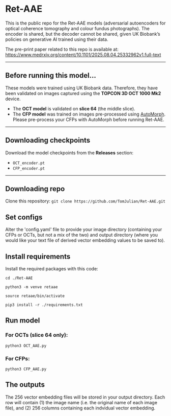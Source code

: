# Ret-AAE

This is the public repo for the Ret-AAE models (adversarial autoencoders for optical coherence tomography and colour fundus photographs). The encoder is shared, but the decoder cannot be shared, given UK Biobank’s policies on generative AI trained using their data.

The pre-print paper related to this repo is available at:  
https://www.medrxiv.org/content/10.1101/2025.08.04.25332962v1.full-text

---

## Before running this model...
These models were trained using UK Biobank data. Therefore, they have been validated on images captured using the **TOPCON 3D OCT 1000 Mk2** device.

- The **OCT model** is validated on **slice 64** (the middle slice).  
- The **CFP model** was trained on images pre-processed using [AutoMorph](https://github.com/rmaphoh/AutoMorph).  
  Please pre-process your CFPs with AutoMorph before running Ret-AAE.  

---

## Downloading checkpoints
Download the model checkpoints from the **Releases** section:  
- `OCT_encoder.pt`  
- `CFP_encoder.pt`  

---

## Downloading repo
Clone this repository:
```git clone https://github.com/TomJulian/Ret-AAE.git```

## Set configs
Alter the 'config.yaml' file to provide your image directory (containing your CFPs or OCTs, but not a mix of the two) and output directory (where you would like your text file of derived vector embedding values to be saved to). 

## Install requirements
Install the required packages with this code:

```
cd ./Ret-AAE

python3 -m venve retaae

source retaae/bin/activate

pip3 install -r ./requirements.txt
```

## Run model
### For OCTs (slice 64 only):
```python3 OCT_AAE.py```

### For CFPs:
```python3 CFP_AAE.py```

## The outputs
The 256 vector embedding files will be stored in your output directory. Each row will contain (1) the image name (i.e. the original name of each image file), and (2) 256 columns containing each indvidual vector embedding.
